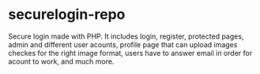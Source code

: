 # securelogin-repo
Secure login made with PHP. It includes login, register, protected pages, admin and different user acounts, profile page that can upload images checkes for the right image format, users have to answer email in order for acount to work, and much more. 
